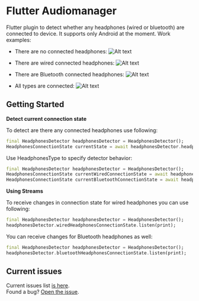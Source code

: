 # Flutter Audiomanager

Flutter plugin to detect whether any headphones (wired or bluetooth) are connected to device. 
It supports only Android at the moment. Work examples:
* There are no connected headphones:
![Alt text](screenshots/no_connected.jpeg?raw=true "No connected")

* There are wired connected headphones:
![Alt text](screenshots/wired_connected.jpeg?raw=true "Wired connected")

* There are Bluetooth connected headphones:
![Alt text](screenshots/bluetooth_connected.jpeg?raw=true "Bluetooth connected")

* All types are connected:
![Alt text](screenshots/all_connected.jpeg?raw=true "Bluetooth connected")

## Getting Started

**Detect current connection state**

To detect are there any connected headphones use following:
```dart
final HeadphonesDetector headphonesDetector = HeadphonesDetector();
HeadphonesConnectionState currentState = await headphonesDetector.headphonesState();
```

Use HeadphonesType to specify detector behavior:
```dart
final HeadphonesDetector headphonesDetector = HeadphonesDetector();
HeadphonesConnectionState currentWiredConnectionState = await headphonesDetector.headphonesState(headphonesType: HeadphonesType.wired);
HeadphonesConnectionState currentBluetoothConnectionState = await headphonesDetector.headphonesState(headphonesType: HeadphonesType.bluetooth);
```

**Using Streams**

To receive changes in connection state for wired headphones you can use following:
```dart
final HeadphonesDetector headphonesDetector = HeadphonesDetector();
headphonesDetector.wiredHeadphonesConnectionState.listen(print);
```

You can receive changes for Bluetooth headphones as well:
```dart
final HeadphonesDetector headphonesDetector = HeadphonesDetector();
headphonesDetector.bluetoothHeadphonesConnectionState.listen(print);
```

## Current issues

Current issues list [is here](https://github.com/solid-software/flutter_audiomanager/issues).   
Found a bug? [Open the issue](https://github.com/solid-software/flutter_audiomanager/issues/new).